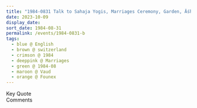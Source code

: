 ```yaml
---
title: "1984-0831 Talk to Sahaja Yogis, Marriages Ceremony, Garden, Āśhram, Founex (19 kms N of Geneva), Vaud, Switzerland"
date: 2023-10-09
display_date: 
sort_date: 1984-08-31
permalink: /events/1984-0831-b
tags:
  - blue @ English
  - brown @ switzerland
  - crimson @ 1984
  - deeppink @ Marriages
  - green @ 1984-08
  - maroon @ Vaud
  - orange @ Founex
---
```


<wave-list>
  <list-title color="green" width="75">Key Quote</list-title>
  <list-item color="BlanchedAlmond"  width="200"></list-item>
  <list-item color="Lavender"></list-item>
  <list-item color="BlanchedAlmond"></list-item>
</wave-list>

<br>

<wave-list>
  <list-title color="green" width="75">Comments</list-title>
  <list-item color="BlanchedAlmond"  width="200"></list-item>
  <list-item color="Lavender"></list-item>
  <list-item color="BlanchedAlmond"></list-item>
</wave-list>